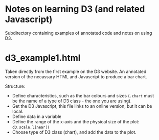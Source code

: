 # Notes on learning D3 (and related Javascript)

Subdirectory containing examples of annotated code and notes on using D3.

#
# d3_example1.html

Taken directly from the first example on the D3 website. An annotated version of the necassary HTML and Javascript to produce a bar chart.

Structure:

* Define characteristics, such as the bar colours and sizes (```.chart``` must be the name of a type of D3 class - the one you are using).
* Get the D3 Javascript, this file links to an online version, but it can be local.
* Define data in a variable
* Define the range of the x-axis and the physical size of the plot: ```d3.scale.linear()```
* Choose type of D3 class (chart), and add the data to the plot.

